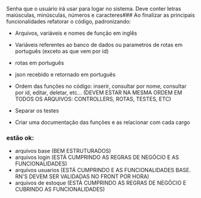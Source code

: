 Senha que o usuário
irá usar para logar no
sistema. Deve conter
letras maiúsculas,
minúsculas, números
e caracteres### Ao finalizar as principais funcionalidades refatorar o código, padronizando: 
- Arquivos, variáveis e nomes de função em inglês
- Variáveis referentes ao banco de dados ou parametros de rotas em português (exceto as que vem por id) 
- rotas em português
- json recebido e retornado em português

- Ordem das funções no código: inserir, consultar por nome, consultar por id, editar, deletar, etc... (DEVEM ESTAR NA MESMA ORDEM EM TODOS OS ARQUIVOS: CONTROLLERS, ROTAS, TESTES, ETC)
- Separar os testes 
- Criar uma documentação das funções e as relacionar com cada cargo



### estão ok: 
- arquivos base (BEM ESTRUTURADOS)
- arquivos login (ESTÁ CUMPRINDO AS REGRAS DE NEGÓCIO E AS FUNCIONALIDADES)
- arquivos usuarios (ESTÁ CUMPRINDO E AS FUNCIONALIDADES BASE. RN'S DEVEM SER VALIDADAS NO FRONT POR HORA)
- arquivos de estoque (ESTÁ CUMPRINDO AS REGRAS DE NEGÓCIO E CUBRINDO AS FUNCIONALIDADES)



